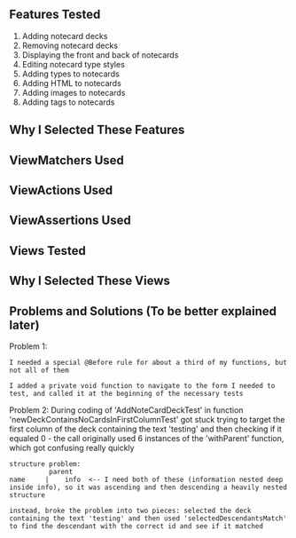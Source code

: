 ## Features Tested
 1. Adding notecard decks
 2. Removing notecard decks
 3. Displaying the front and back of notecards
 4. Editing notecard type styles
 5. Adding types to notecards
 6. Adding HTML to notecards
 7. Adding images to notecards
 8. Adding tags to notecards
## Why I Selected These Features
## ViewMatchers Used
## ViewActions Used
## ViewAssertions Used
## Views Tested
## Why I Selected These Views
## Problems and Solutions (To be better explained later)
Problem 1:

    I needed a special @Before rule for about a third of my functions, but not all of them
    
    I added a private void function to navigate to the form I needed to test, and called it at the beginning of the necessary tests

Problem 2:
    During coding of 'AddNoteCardDeckTest'
    in function 'newDeckContainsNoCardsInFirstColumnTest'
    got stuck trying to target the first column of the deck containing the text 'testing' and then checking if it equaled 0 - the call originally used 6 instances of the 'withParent' function, which got confusing really quickly
    
    structure problem:
              parent
    name     |    info  <-- I need both of these (information nested deep inside info), so it was ascending and then descending a heavily nested structure
    
    instead, broke the problem into two pieces: selected the deck containing the text 'testing' and then used 'selectedDescendantsMatch' to find the descendant with the correct id and see if it matched



